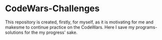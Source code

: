 # CodeWars-Challenges
This repository is created, firstly, for myself, as it is motivating for me and makesme to continue practice on the CodeWars. Here I save my programs-solutions for the my progress' sake. 
